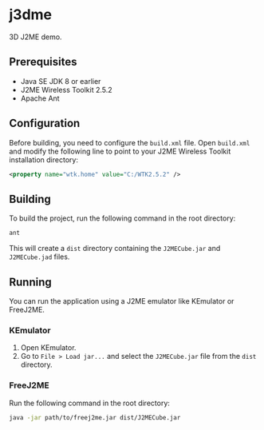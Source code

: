 # j3dme
3D J2ME demo.

## Prerequisites

- Java SE JDK 8 or earlier
- J2ME Wireless Toolkit 2.5.2
- Apache Ant

## Configuration

Before building, you need to configure the `build.xml` file. Open `build.xml` and modify the following line to point to your J2ME Wireless Toolkit installation directory:

```xml
<property name="wtk.home" value="C:/WTK2.5.2" />
```

## Building

To build the project, run the following command in the root directory:

```bash
ant
```

This will create a `dist` directory containing the `J2MECube.jar` and `J2MECube.jad` files.

## Running

You can run the application using a J2ME emulator like KEmulator or FreeJ2ME.

### KEmulator

1.  Open KEmulator.
2.  Go to `File > Load jar...` and select the `J2MECube.jar` file from the `dist` directory.

### FreeJ2ME

Run the following command in the root directory:

```bash
java -jar path/to/freej2me.jar dist/J2MECube.jar
```
